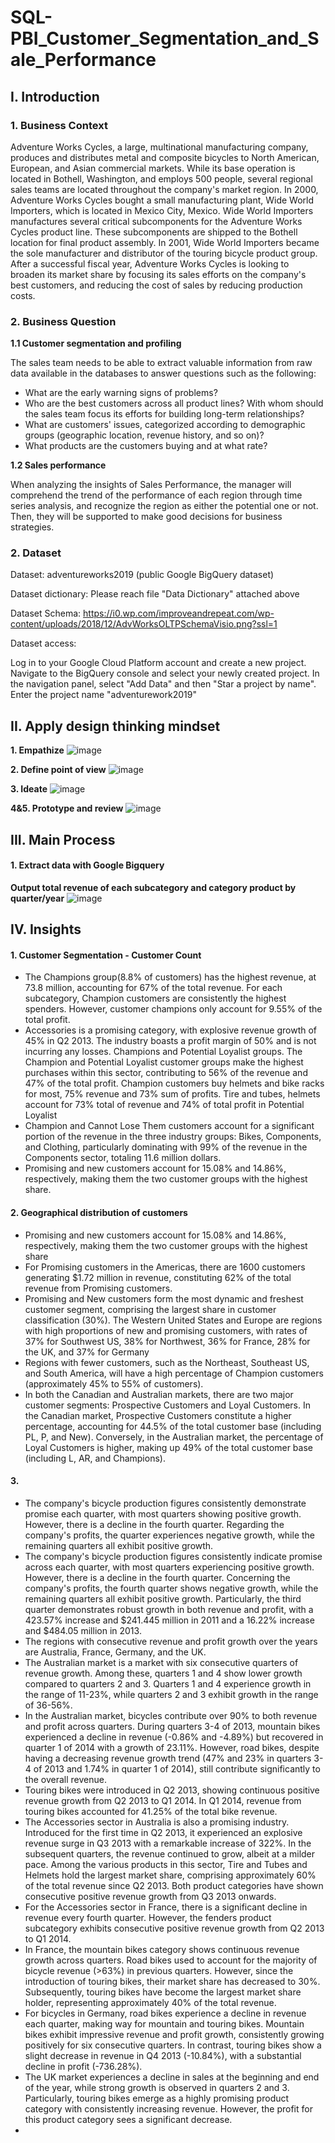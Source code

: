 # SQL-PBI_Customer_Segmentation_and_Sale_Performance

## I. Introduction 

### 1. Business Context

Adventure Works Cycles, a large, multinational manufacturing company, produces and distributes metal and composite bicycles to North American, European, and Asian commercial markets. While its base operation is located in Bothell, Washington, and employs 500 people, several regional sales teams are located throughout the company's market region. In 2000, Adventure Works Cycles bought a small manufacturing plant, Wide World Importers, which is located in Mexico City, Mexico. Wide World Importers manufactures several critical subcomponents for the Adventure Works Cycles product line. These subcomponents are shipped to the Bothell location for final product assembly. In 2001, Wide World Importers became the sole manufacturer and distributor of the touring bicycle product group.
After a successful fiscal year, Adventure Works Cycles is looking to broaden its market share by focusing its sales efforts on the company's best customers, and reducing the cost of sales by reducing production costs.

### 2. Business Question 
 **1.1 Customer segmentation and profiling** 
 
 The sales team needs to be able to extract valuable information from raw data available in the databases to answer questions such as the following:
- What are the early warning signs of problems?
- Who are the best customers across all product lines? With whom should the sales team focus its efforts for building long-term relationships?
- What are customers' issues, categorized according to demographic groups (geographic location, revenue history, and so on)?
- What products are the customers buying and at what rate?

**1.2 Sales performance** 

When analyzing the insights of Sales Performance, the manager will comprehend the trend of the performance of each region through time series analysis, and recognize the region as either the potential one or not. Then, they will be supported to make good decisions for business strategies.

### 2. Dataset

Dataset: adventureworks2019 (public Google BigQuery dataset)

Dataset dictionary: Please reach file "Data Dictionary" attached above

Dataset Schema: https://i0.wp.com/improveandrepeat.com/wp-content/uploads/2018/12/AdvWorksOLTPSchemaVisio.png?ssl=1

Dataset access:

Log in to your Google Cloud Platform account and create a new project.
Navigate to the BigQuery console and select your newly created project.
In the navigation panel, select "Add Data" and then "Star a project by name".
Enter the project name "adventurework2019"

## II. Apply design thinking mindset
**1. Empathize**
![image](https://i.imgur.com/yE5rLan.png)

**2. Define point of view**
![image](https://i.imgur.com/deLNBkv.png)

**3. Ideate**
![image](https://i.imgur.com/wH0TO4o.png)

**4&5. Prototype and review**
![image](https://i.imgur.com/U3seAdm.png)

## III. Main Process

#### 1. Extract data with Google Bigquery

**Output total revenue of each subcategory and category product by quarter/year**
![image](https://i.imgur.com/2t115d8.png)


## IV. Insights
#### 1. Customer Segmentation - Customer Count
- The Champions group(8.8% of customers) has the highest revenue, at 73.8 million, accounting for 67% of the total revenue. For each subcategory, Champion customers are consistently the highest spenders. However, customer champions only account for 9.55% of the total profit.
- Accessories is a promising category, with explosive revenue growth of 45% in Q2 2013. The industry boasts a profit margin of 50% and is not incurring any losses. Champions and Potential Loyalist groups. The Champion and Potential Loyalist customer groups make the highest purchases within this sector, contributing to 56% of the revenue and 47% of the total profit. Champion customers buy helmets and bike racks for most, 75% revenue and 73% sum of profits. Tire and tubes, helmets account for 73% total of revenue and 74% of total profit in Potential Loyalist 
- Champion and Cannot Lose Them customers account for a significant portion of the revenue in the three industry groups: Bikes, Components, and Clothing, particularly dominating with 99% of the revenue in the Components sector, totaling 11.6 million dollars.
- Promising and new customers account for 15.08% and 14.86%, respectively, making them the two customer groups with the highest share.

#### 2. Geographical distribution of customers
- Promising and new customers account for 15.08% and 14.86%, respectively, making them the two customer groups with the highest share
- For Promising customers in the Americas, there are 1600 customers generating $1.72 million in revenue, constituting 62% of the total revenue from Promising customers.
- Promising and New customers form the most dynamic and freshest customer segment, comprising the largest share in customer classification (30%). The Western United States and Europe are regions with high proportions of new and promising customers, with rates of 37% for Southwest US, 38% for Northwest, 36% for France, 28% for the UK, and 37% for Germany
- Regions with fewer customers, such as the Northeast, Southeast US, and South America, will have a high percentage of Champion customers (approximately 45% to 55% of customers).
- In both the Canadian and Australian markets, there are two major customer segments: Prospective Customers and Loyal Customers. In the Canadian market, Prospective Customers constitute a higher percentage, accounting for 44.5% of the total customer base (including PL, P, and New). Conversely, in the Australian market, the percentage of Loyal Customers is higher, making up 49% of the total customer base (including L, AR, and Champions).

#### 3. 
- The company's bicycle production figures consistently demonstrate promise each quarter, with most quarters showing positive growth. However, there is a decline in the fourth quarter. Regarding the company's profits, the quarter experiences negative growth, while the remaining quarters all exhibit positive growth.
- The company's bicycle production figures consistently indicate promise across each quarter, with most quarters experiencing positive growth. However, there is a decline in the fourth quarter. Concerning the company's profits, the fourth quarter shows negative growth, while the remaining quarters all exhibit positive growth. Particularly, the third quarter demonstrates robust growth in both revenue and profit, with a 423.57% increase and $241.445 million in 2011 and a 16.22% increase and $484.05 million in 2013.
- The regions with consecutive revenue and profit growth over the years are Australia, France, Germany, and the UK.
- The Australian market is a market with six consecutive quarters of revenue growth. Among these, quarters 1 and 4 show lower growth compared to quarters 2 and 3. Quarters 1 and 4 experience growth in the range of 11-23%, while quarters 2 and 3 exhibit growth in the range of 36-56%.
- In the Australian market, bicycles contribute over 90% to both revenue and profit across quarters. During quarters 3-4 of 2013, mountain bikes experienced a decline in revenue (-0.86% and -4.89%) but recovered in quarter 1 of 2014 with a growth of 23.11%. However, road bikes, despite having a decreasing revenue growth trend (47% and 23% in quarters 3-4 of 2013 and 1.74% in quarter 1 of 2014), still contribute significantly to the overall revenue.
- Touring bikes were introduced in Q2 2013, showing continuous positive revenue growth from Q2 2013 to Q1 2014. In Q1 2014, revenue from touring bikes accounted for 41.25% of the total bike revenue.
- The Accessories sector in Australia is also a promising industry. Introduced for the first time in Q2 2013, it experienced an explosive revenue surge in Q3 2013 with a remarkable increase of 322%. In the subsequent quarters, the revenue continued to grow, albeit at a milder pace. Among the various products in this sector, Tire and Tubes and Helmets hold the largest market share, comprising approximately 60% of the total revenue since Q2 2013. Both product categories have shown consecutive positive revenue growth from Q3 2013 onwards.
- For the Accessories sector in France, there is a significant decline in revenue every fourth quarter. However, the fenders product subcategory exhibits consecutive positive revenue growth from Q2 2013 to Q1 2014.
- In France, the mountain bikes category shows continuous revenue growth across quarters. Road bikes used to account for the majority of bicycle revenue (>63%) in previous quarters. However, since the introduction of touring bikes, their market share has decreased to 30%. Subsequently, touring bikes have become the largest market share holder, representing approximately 40% of the total revenue.
- For bicycles in Germany, road bikes experience a decline in revenue each quarter, making way for mountain and touring bikes. Mountain bikes exhibit impressive revenue and profit growth, consistently growing positively for six consecutive quarters. In contrast, touring bikes show a slight decrease in revenue in Q4 2013 (-10.84%), with a substantial decline in profit (-736.28%).
- The UK market experiences a decline in sales at the beginning and end of the year, while strong growth is observed in quarters 2 and 3. Particularly, touring bikes emerge as a highly promising product category with consistently increasing revenue. However, the profit for this product category sees a significant decrease.
- 
